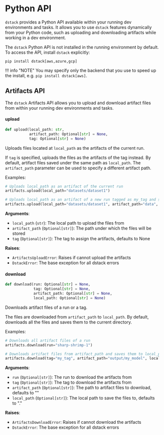 # Python API

`dstack` provides a Python API available within your running dev environments and tasks.
It allows you to use `dstack` features dynamically from your Python code, such as uploading and downloading artifacts while working in a dev environment.

The `dstack` Python API is not installed in the running environment by default. To access the API, install `dstack` explicitly:

```
pip install dstack[aws,azure,gcp]
```

!!! info "NOTE"
    You may specify only the backend that you use to speed up the install, e.g. `pip install dstack[aws]`.

## Artifacts API

The `dstack` Artifacts API allows you to upload and download artifact files from within your running dev environments and tasks.

#### upload

```python
def upload(local_path: str,
           artifact_path: Optional[str] = None,
           tag: Optional[str] = None)
```

Uploads files located at `local_path` as the artifacts of the current run.

If `tag` is specified, uploads the files as the artifacts of the tag instead.
By default, artifact files saved under the same path as `local_path`.
The `artifact_path` parameter can be used to specify a different artifact path.

Examples:
```python
# Uploads local_path as an artifact of the current run
artifacts.upload(local_path="datasets/dataset1")

# Uploads local_path as an artifact of a new run tagged as my_tag and saves it as artifact_path
artifacts.upload(local_path="datasets/dataset1", artifact_path="data", tag="my_tag")
```

**Arguments**:

- `local_path` (`str`): The local path to upload the files from
- `artifact_path` (`Optional[str]`): The path under which the files will be stored
- `tag` (`Optional[str]`): The tag to assign the artifacts, defaults to None

**Raises**:

- `ArtifactsUploadError`: Raises if cannot upload the artifacts
- `DstackError`: The base exception for all dstack errors

<a id="dstack.artifacts._artifacts.download"></a>

#### download

```python
def download(run: Optional[str] = None,
             tag: Optional[str] = None,
             artifact_path: Optional[str] = None,
             local_path: Optional[str] = None)
```

Downloads artifact files of a run or a tag.

The files are downloaded from `artifact_path` to `local_path`.
By default, downloads all the files and saves them to the current directory.

Examples:
```python
# Downloads all artifact files of a run
artifacts.download(run="sharp-shrimp-1")

# Downloads artifact files from artifact_path and saves them to local_path
artifacts.download(tag="my_tag", artifact_path="output/my_model", local_path="./my_model")
```

**Arguments**:

- `run` (`Optional[str]`): The run to download the artifacts from
- `tag` (`Optional[str]`): The tag to download the artifacts from
- `artifact_path` (`Optional[str]`): The path to artifact files to download, defaults to ""
- `local_path` (`Optional[str]`): The local path to save the files to, defaults to "."

**Raises**:

- `ArtifactsDownloadError`: Raises if cannot download the artifacts
- `DstackError`: The base exception for all dstack errors

